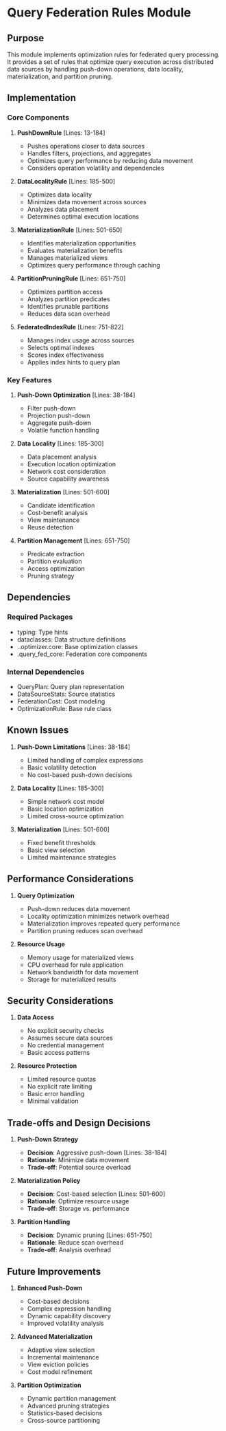 # Query Federation Rules Module

## Purpose

This module implements optimization rules for federated query processing. It provides a set of rules that optimize query execution across distributed data sources by handling push-down operations, data locality, materialization, and partition pruning.

## Implementation

### Core Components

1. **PushDownRule** [Lines: 13-184]

   - Pushes operations closer to data sources
   - Handles filters, projections, and aggregates
   - Optimizes query performance by reducing data movement
   - Considers operation volatility and dependencies

2. **DataLocalityRule** [Lines: 185-500]

   - Optimizes data locality
   - Minimizes data movement across sources
   - Analyzes data placement
   - Determines optimal execution locations

3. **MaterializationRule** [Lines: 501-650]

   - Identifies materialization opportunities
   - Evaluates materialization benefits
   - Manages materialized views
   - Optimizes query performance through caching

4. **PartitionPruningRule** [Lines: 651-750]

   - Optimizes partition access
   - Analyzes partition predicates
   - Identifies prunable partitions
   - Reduces data scan overhead

5. **FederatedIndexRule** [Lines: 751-822]
   - Manages index usage across sources
   - Selects optimal indexes
   - Scores index effectiveness
   - Applies index hints to query plan

### Key Features

1. **Push-Down Optimization** [Lines: 38-184]

   - Filter push-down
   - Projection push-down
   - Aggregate push-down
   - Volatile function handling

2. **Data Locality** [Lines: 185-300]

   - Data placement analysis
   - Execution location optimization
   - Network cost consideration
   - Source capability awareness

3. **Materialization** [Lines: 501-600]

   - Candidate identification
   - Cost-benefit analysis
   - View maintenance
   - Reuse detection

4. **Partition Management** [Lines: 651-750]
   - Predicate extraction
   - Partition evaluation
   - Access optimization
   - Pruning strategy

## Dependencies

### Required Packages

- typing: Type hints
- dataclasses: Data structure definitions
- ..optimizer.core: Base optimization classes
- .query_fed_core: Federation core components

### Internal Dependencies

- QueryPlan: Query plan representation
- DataSourceStats: Source statistics
- FederationCost: Cost modeling
- OptimizationRule: Base rule class

## Known Issues

1. **Push-Down Limitations** [Lines: 38-184]

   - Limited handling of complex expressions
   - Basic volatility detection
   - No cost-based push-down decisions

2. **Data Locality** [Lines: 185-300]

   - Simple network cost model
   - Basic location optimization
   - Limited cross-source optimization

3. **Materialization** [Lines: 501-600]
   - Fixed benefit thresholds
   - Basic view selection
   - Limited maintenance strategies

## Performance Considerations

1. **Query Optimization**

   - Push-down reduces data movement
   - Locality optimization minimizes network overhead
   - Materialization improves repeated query performance
   - Partition pruning reduces scan overhead

2. **Resource Usage**
   - Memory usage for materialized views
   - CPU overhead for rule application
   - Network bandwidth for data movement
   - Storage for materialized results

## Security Considerations

1. **Data Access**

   - No explicit security checks
   - Assumes secure data sources
   - No credential management
   - Basic access patterns

2. **Resource Protection**
   - Limited resource quotas
   - No explicit rate limiting
   - Basic error handling
   - Minimal validation

## Trade-offs and Design Decisions

1. **Push-Down Strategy**

   - **Decision**: Aggressive push-down [Lines: 38-184]
   - **Rationale**: Minimize data movement
   - **Trade-off**: Potential source overload

2. **Materialization Policy**

   - **Decision**: Cost-based selection [Lines: 501-600]
   - **Rationale**: Optimize resource usage
   - **Trade-off**: Storage vs. performance

3. **Partition Handling**
   - **Decision**: Dynamic pruning [Lines: 651-750]
   - **Rationale**: Reduce scan overhead
   - **Trade-off**: Analysis overhead

## Future Improvements

1. **Enhanced Push-Down**

   - Cost-based decisions
   - Complex expression handling
   - Dynamic capability discovery
   - Improved volatility analysis

2. **Advanced Materialization**

   - Adaptive view selection
   - Incremental maintenance
   - View eviction policies
   - Cost model refinement

3. **Partition Optimization**
   - Dynamic partition management
   - Advanced pruning strategies
   - Statistics-based decisions
   - Cross-source partitioning
